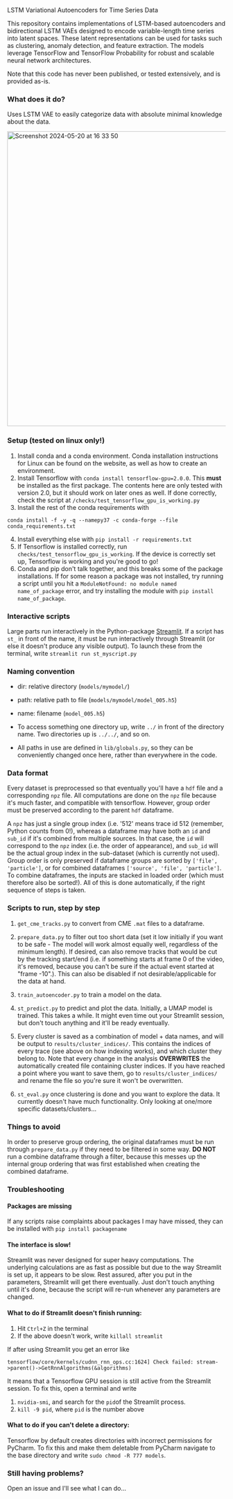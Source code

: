 LSTM Variational Autoencoders for Time Series Data

This repository contains implementations of LSTM-based autoencoders and bidirectional LSTM VAEs designed to encode variable-length time series into latent spaces. These latent representations can be used for tasks such as clustering, anomaly detection, and feature extraction. The models leverage TensorFlow and TensorFlow Probability for robust and scalable neural network architectures.

Note that this code has never been published, or tested extensively, and is provided as-is.

### What does it do?

Uses LSTM VAE to easily categorize data with absolute minimal knowledge about the data.

<img width="679" alt="Screenshot 2024-05-20 at 16 33 50" src="https://github.com/komodovaran/biobuncher/assets/20357875/4f2f6ccd-5fc4-4143-aeaf-fb557da207f1">

### Setup (tested on linux only!)
1. Install conda and a conda environment. Conda installation instructions for
Linux can be found on the website, as well as how to create an environment.
2. Install Tensorflow with `conda install tensorflow-gpu=2.0.0`. This **must**
be installed as the first package. The contents here are only tested with 
version 2.0, but it should work on later ones as well. If done correctly,
check the script at  `/checks/test_tensorflow_gpu_is_working.py`
3. Install the rest of the conda requirements with   
````
conda install -f -y -q --namepy37 -c conda-forge --file conda_requirements.txt
````
4. Install everything else with `pip install -r requirements.txt`
5. If Tensorflow is installed correctly, run 
`checks/test_tensorflow_gpu_is_working`. If the device is correctly set up,
Tensorflow is working and you're good to go!
6. Conda and pip don't talk together, and this breaks some of the package
installations. If for some reason a package was not installed, try running a 
script until you hit a `ModuleNotFound: no module named name_of_package` error,
and try installing the module with `pip install name_of_package`.

### Interactive scripts
Large parts run interactively in the Python-package
[Streamlit](www.streamlit.io). If a script has `st_` in front of the name, it
must be run interactively through Streamlit (or else it doesn't produce any
visible output). To launch these from the terminal, write 
`streamlit run st_myscript.py`

### Naming convention

* dir: relative directory (`models/mymodel/`)

* path: relative path to file (`models/mymodel/model_005.h5`)

* name: filename (`model_005.h5`)

* To access something one directory up, write `../` in front of the directory
name. Two directories up is `../../`, and so on.

* All paths in use are defined in `lib/globals.py`, so they can be conveniently
changed once here, rather than everywhere in the code.

### Data format
Every dataset is preprocessed so that eventually you'll have a `hdf` file and a
corresponding `npz` file. All computations are done on the `npz` file because
it's much faster, and compatible with tensorflow. However, group order must be
preserved according to the parent `hdf` dataframe.

A `npz` has just a single group index (i.e. '512' means trace id 512 (remember,
Python counts from 0!), whereas a dataframe may have both an `id` and `sub_id`
if it's combined from multiple sources. In that case, the `id` will correspond
to the `npz` index (i.e. the order of appearance), and `sub_id` will be the
actual group index in the sub-dataset (which is currently not used). Group order
is only preserved if dataframe groups are sorted by `['file', 'particle']`, or
for combined dataframes `['source', 'file', 'particle']`. To combine dataframes,
the inputs are stacked in loaded order (which must therefore also be sorted!).
All of this is done automatically, if the right sequence of steps is taken. 


### Scripts to run, step by step
1. `get_cme_tracks.py` to convert from CME `.mat` files to a dataframe.
2. `prepare_data.py` to filter out too short data (set it low initially if you 
want to be safe - The model will work almost equally well, regardless of the 
minimum length). If desired, can also remove tracks that would be cut by the
tracking start/end (i.e. if something starts at frame 0 of the video, it's
removed, because you can't be sure if the actual event started at "frame -10".).
This can also be disabled if not desirable/applicable for the data at hand. 
 
3. `train_autoencoder.py` to train a model on the data.
4. `st_predict.py` to predict and plot the data. Initially, a UMAP model is
trained. This takes a while. It might even time out your Streamlit session, but
don't touch anything and it'll be ready eventually.
5. Every cluster is saved as a combination of model + data names, and will be
output to `results/cluster_indices/`. This contains the indices of every trace
(see above on how indexing works), and which cluster they belong to. Note that
every change in the analysis **OVERWRITES** the automatically created file
containing cluster indices. If you have reached a point where you want to save
them, go to `results/cluster_indices/` and rename the file so you're sure it
won't be overwritten. 
6. `st_eval.py` once clustering is done and you want to explore the data. It
currently doesn't have much functionality. Only looking at one/more specific
datasets/clusters...

### Things to avoid
In order to preserve group ordering, the original dataframes must be run through
 `prepare_data.py` if they need to be filtered in some way. **DO NOT** run a
 combine dataframe through a filter, because this messes up the internal group
 ordering that was first established when creating the combined dataframe.

### Troubleshooting
#### Packages are missing
If any scripts raise complaints about packages I may have missed, they can be installed with
`pip install packagename`


#### The interface is slow!
Streamlit was never designed for super heavy computations. The underlying calculations are as fast as possible
but due to the way Streamlit is set up, it appears to be slow. Rest assured, after you put in the parameters,
Streamlit will get there eventually. Just don't touch anything until it's done, because the script will re-run
whenever any parameters are changed.


#### What to do if Streamlit doesn't finish running:

1. Hit `Ctrl+Z` in the terminal
2. If the above doesn't work, write `killall streamlit`

If after using Streamlit you get an error like
````
tensorflow/core/kernels/cudnn_rnn_ops.cc:1624] Check failed: stream->parent()->GetRnnAlgorithms(&algorithms)
````
It means that a Tensorflow GPU session is still active from the Streamlit session.
To fix this, open a terminal and write
1. `nvidia-smi`, and search for the `pid`of the Streamlit process.
2. `kill -9 pid`, where `pid` is the number above

#### What to do if you can't delete a directory:
Tensorflow by default creates directories with incorrect permissions for PyCharm.
To fix this and make them deletable from PyCharm navigate to the base directory and write
`sudo chmod -R 777 models`.

### Still having problems?
Open an issue and I'll see what I can do...
